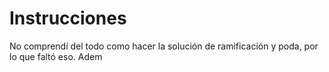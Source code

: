 # Instrucciones
No comprendí del todo como hacer la solución de ramificación y poda, por lo que faltó eso. Adem
